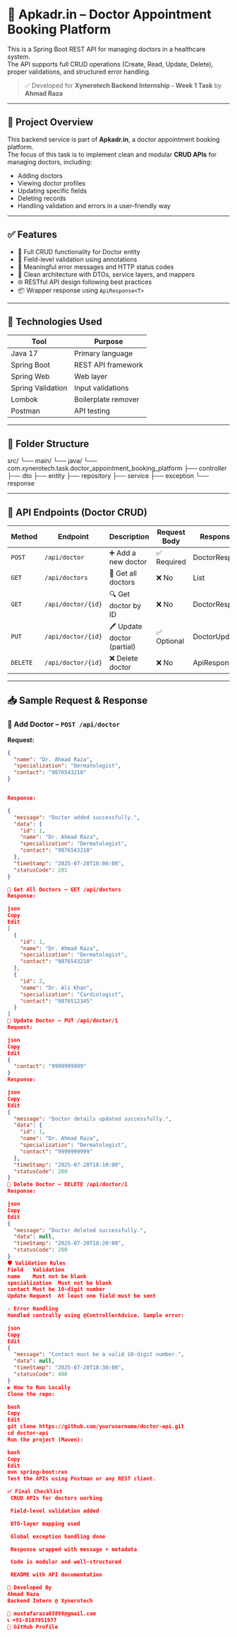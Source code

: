 # 🏥 Apkadr.in – Doctor Appointment Booking Platform

This is a Spring Boot REST API for managing doctors in a healthcare system.  
The API supports full CRUD operations (Create, Read, Update, Delete), proper validations, and structured error handling.

> ✅ Developed for **Xynerotech Backend Internship - Week 1 Task** by **Ahmad Raza**

---

## 📌 Project Overview

This backend service is part of **Apkadr.in**, a doctor appointment booking platform.  
The focus of this task is to implement clean and modular **CRUD APIs** for managing doctors, including:

- Adding doctors
- Viewing doctor profiles
- Updating specific fields
- Deleting records
- Handling validation and errors in a user-friendly way

---

## ✅ Features

- 🔁 Full CRUD functionality for Doctor entity
- 🔐 Field-level validation using annotations
- 💬 Meaningful error messages and HTTP status codes
- 🧹 Clean architecture with DTOs, service layers, and mappers
- 🌐 RESTful API design following best practices
- 📦 Wrapper response using `ApiResponse<T>`

---

## 🧪 Technologies Used

| Tool         | Purpose                    |
|--------------|-----------------------------|
| Java 17      | Primary language             |
| Spring Boot  | REST API framework           |
| Spring Web   | Web layer                    |
| Spring Validation | Input validations       |
| Lombok       | Boilerplate remover          |
| Postman      | API testing                  |

---

## 📁 Folder Structure

src/
└── main/
└── java/
└── com.xynerotech.task.doctor_appointment_booking_platform
├── controller
├── dto
├── entity
├── repository
├── service
├── exception
└── response


---

## 🔗 API Endpoints (Doctor CRUD)

| Method | Endpoint               | Description                 | Request Body | Response Type |
|--------|------------------------|-----------------------------|---------------|----------------|
| `POST` | `/api/doctor`          | ➕ Add a new doctor          | ✅ Required   | DoctorResponseDto |
| `GET`  | `/api/doctors`         | 📄 Get all doctors           | ❌ No         | List<DoctorResponseDto> |
| `GET`  | `/api/doctor/{id}`     | 🔍 Get doctor by ID          | ❌ No         | DoctorResponseDto |
| `PUT`  | `/api/doctor/{id}`     | 🖊️ Update doctor (partial)   | ✅ Optional   | DoctorUpdateDto |
| `DELETE` | `/api/doctor/{id}`   | ❌ Delete doctor             | ❌ No         | ApiResponse<Void> |

---

## 📥 Sample Request & Response

### 🔸 Add Doctor – `POST /api/doctor`

**Request:**
```json
{
  "name": "Dr. Ahmad Raza",
  "specialization": "Dermatologist",
  "contact": "9876543210"
}


Response:

{
  "message": "Doctor added successfully.",
  "data": {
    "id": 1,
    "name": "Dr. Ahmad Raza",
    "specialization": "Dermatologist",
    "contact": "9876543210"
  },
  "timeStamp": "2025-07-20T18:00:00",
  "statusCode": 201
}

🔸 Get All Doctors – GET /api/doctors
Response:

json
Copy
Edit
[
  {
    "id": 1,
    "name": "Dr. Ahmad Raza",
    "specialization": "Dermatologist",
    "contact": "9876543210"
  },
  {
    "id": 2,
    "name": "Dr. Ali Khan",
    "specialization": "Cardiologist",
    "contact": "9876512345"
  }
]
🔸 Update Doctor – PUT /api/doctor/1
Request:

json
Copy
Edit
{
  "contact": "9999999999"
}
Response:

json
Copy
Edit
{
  "message": "Doctor details updated successfully.",
  "data": {
    "id": 1,
    "name": "Dr. Ahmad Raza",
    "specialization": "Dermatologist",
    "contact": "9999999999"
  },
  "timeStamp": "2025-07-20T18:10:00",
  "statusCode": 200
}
🔸 Delete Doctor – DELETE /api/doctor/1
Response:

json
Copy
Edit
{
  "message": "Doctor deleted successfully.",
  "data": null,
  "timeStamp": "2025-07-20T18:20:00",
  "statusCode": 200
}
🛡️ Validation Rules
Field	Validation
name	Must not be blank
specialization	Must not be blank
contact	Must be 10-digit number
Update Request	At least one field must be sent

⚠️ Error Handling
Handled centrally using @ControllerAdvice. Sample error:

json
Copy
Edit
{
  "message": "Contact must be a valid 10-digit number.",
  "data": null,
  "timeStamp": "2025-07-20T18:30:00",
  "statusCode": 400
}
▶️ How to Run Locally
Clone the repo:

bash
Copy
Edit
git clone https://github.com/yourusername/doctor-api.git
cd doctor-api
Run the project (Maven):

bash
Copy
Edit
mvn spring-boot:run
Test the APIs using Postman or any REST client.

✅ Final Checklist
 CRUD APIs for doctors working

 Field-level validation added

 DTO-layer mapping used

 Global exception handling done

 Response wrapped with message + metadata

 Code is modular and well-structured

 README with API documentation

🙌 Developed By
Ahmad Raza
Backend Intern @ Xynerotech

📧 mustafaraza03898@gmail.com
📞 +91-8107951977
🔗 GitHub Profile





